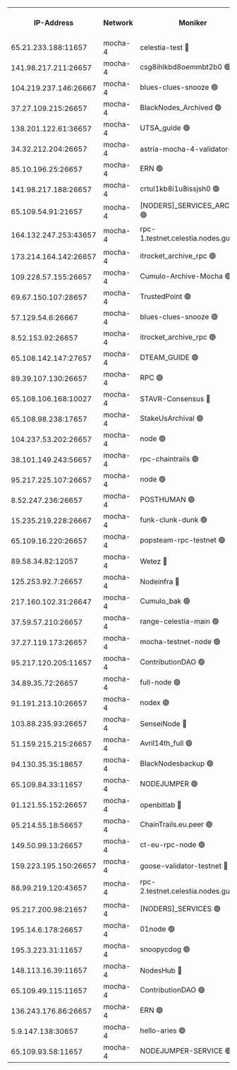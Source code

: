 


<table><tr><th>IP-Address</th><th>Network</th><th>Moniker</th><th>Latest Block Height</th><th>Earliest Block Height</th><th>Catching Up</th><th>Tx Index</th><th>Voting Power</th><th>Version</th><th>Scan Time</th></tr><tr><td>65.21.233.188:11657</td><td>mocha-4</td><td>celestia-test 🔴</td><td>3794080</td><td>0</td><td>False</td><td>on</td><td>1000010</td><td>3.2.0-mocha</td><td>2024-12-23T11:22:30.797968417UTC</td></tr><tr><td>141.98.217.211:26657</td><td>mocha-4</td><td>csg8ihlkbd8oemmbt2b0 🟢</td><td>3794050</td><td>1</td><td>False</td><td>on</td><td>0</td><td>3.1.1</td><td>2024-12-23T11:19:48.863717570UTC</td></tr><tr><td>104.219.237.146:26667</td><td>mocha-4</td><td>blues-clues-snooze 🟢</td><td>3794051</td><td>1</td><td>False</td><td>off</td><td>0</td><td>3.2.0-mocha</td><td>2024-12-23T11:19:49.719193512UTC</td></tr><tr><td>37.27.109.215:26657</td><td>mocha-4</td><td>BlackNodes_Archived 🟢</td><td>3794052</td><td>1</td><td>False</td><td>off</td><td>0</td><td>3.2.0</td><td>2024-12-23T11:19:58.518550988UTC</td></tr><tr><td>138.201.122.61:36657</td><td>mocha-4</td><td>UTSA_guide 🟢</td><td>3794053</td><td>1</td><td>False</td><td>on</td><td>0</td><td>3.2.0</td><td>2024-12-23T11:20:01.044875317UTC</td></tr><tr><td>34.32.212.204:26657</td><td>mocha-4</td><td>astria-mocha-4-validator-1 🔴</td><td>3794053</td><td>1</td><td>False</td><td>on</td><td>10509044</td><td>3.1.1</td><td>2024-12-23T11:20:01.411135353UTC</td></tr><tr><td>85.10.196.25:26657</td><td>mocha-4</td><td>ERN 🟢</td><td>3794054</td><td>1</td><td>False</td><td>on</td><td>0</td><td>3.2.0-mocha</td><td>2024-12-23T11:20:08.429327752UTC</td></tr><tr><td>141.98.217.188:26657</td><td>mocha-4</td><td>crtul1kb8i1u8issjsh0 🟢</td><td>3794057</td><td>1</td><td>False</td><td>on</td><td>0</td><td>3.1.1</td><td>2024-12-23T11:20:21.652108514UTC</td></tr><tr><td>65.109.54.91:21657</td><td>mocha-4</td><td>[NODERS]_SERVICES_ARCHIVE 🟢</td><td>3794061</td><td>1</td><td>False</td><td>on</td><td>0</td><td>3.2.0-mocha</td><td>2024-12-23T11:20:41.857183711UTC</td></tr><tr><td>164.132.247.253:43657</td><td>mocha-4</td><td>rpc-1.testnet.celestia.nodes.guru 🟢</td><td>3794063</td><td>1</td><td>False</td><td>on</td><td>0</td><td>3.0.2</td><td>2024-12-23T11:20:52.807036960UTC</td></tr><tr><td>173.214.164.142:26657</td><td>mocha-4</td><td>itrocket_archive_rpc 🟢</td><td>3794064</td><td>1</td><td>False</td><td>on</td><td>0</td><td>3.2.0-mocha</td><td>2024-12-23T11:20:56.373518765UTC</td></tr><tr><td>109.228.57.155:26657</td><td>mocha-4</td><td>Cumulo-Archive-Mocha 🟢</td><td>3794066</td><td>1</td><td>False</td><td>on</td><td>0</td><td>3.2.0-mocha</td><td>2024-12-23T11:21:09.744241477UTC</td></tr><tr><td>69.67.150.107:28657</td><td>mocha-4</td><td>TrustedPoint 🟢</td><td>3794067</td><td>1</td><td>False</td><td>on</td><td>0</td><td>3.2.0</td><td>2024-12-23T11:21:14.869444899UTC</td></tr><tr><td>57.129.54.6:26667</td><td>mocha-4</td><td>blues-clues-snooze 🟢</td><td>3794068</td><td>1</td><td>False</td><td>off</td><td>0</td><td>3.2.0-mocha</td><td>2024-12-23T11:21:19.768033067UTC</td></tr><tr><td>8.52.153.92:26657</td><td>mocha-4</td><td>itrocket_archive_rpc 🟢</td><td>3794073</td><td>1</td><td>False</td><td>on</td><td>0</td><td>3.2.0</td><td>2024-12-23T11:21:45.199787391UTC</td></tr><tr><td>65.108.142.147:27657</td><td>mocha-4</td><td>DTEAM_GUIDE 🟢</td><td>3794077</td><td>1</td><td>False</td><td>on</td><td>0</td><td>3.2.0</td><td>2024-12-23T11:22:02.924741195UTC</td></tr><tr><td>89.39.107.130:26657</td><td>mocha-4</td><td>RPC 🟢</td><td>3794077</td><td>1</td><td>False</td><td>on</td><td>0</td><td>3.2.0-mocha</td><td>2024-12-23T11:22:03.337042913UTC</td></tr><tr><td>65.108.106.168:10027</td><td>mocha-4</td><td>STAVR-Consensus 🔴</td><td>3794081</td><td>1</td><td>False</td><td>on</td><td>102504</td><td>3.2.0-mocha</td><td>2024-12-23T11:22:23.665118246UTC</td></tr><tr><td>65.108.98.238:17657</td><td>mocha-4</td><td>StakeUsArchival 🟢</td><td>3794083</td><td>1</td><td>False</td><td>off</td><td>0</td><td>3.2.0</td><td>2024-12-23T11:22:31.654628304UTC</td></tr><tr><td>104.237.53.202:26657</td><td>mocha-4</td><td>node 🟢</td><td>3794083</td><td>1</td><td>False</td><td>on</td><td>0</td><td>3.0.0-mocha</td><td>2024-12-23T11:22:33.087503879UTC</td></tr><tr><td>38.101.149.243:56657</td><td>mocha-4</td><td>rpc-chaintrails 🟢</td><td>3794084</td><td>1</td><td>False</td><td>on</td><td>0</td><td>3.2.0</td><td>2024-12-23T11:22:36.563247977UTC</td></tr><tr><td>95.217.225.107:26657</td><td>mocha-4</td><td>node 🟢</td><td>3794084</td><td>1</td><td>False</td><td>on</td><td>0</td><td>3.2.0-mocha</td><td>2024-12-23T11:22:37.541177458UTC</td></tr><tr><td>8.52.247.236:26657</td><td>mocha-4</td><td>POSTHUMAN 🟢</td><td>3794085</td><td>1</td><td>False</td><td>on</td><td>0</td><td>3.2.0</td><td>2024-12-23T11:22:42.615607476UTC</td></tr><tr><td>15.235.219.228:26667</td><td>mocha-4</td><td>funk-clunk-dunk 🟢</td><td>3794088</td><td>1</td><td>False</td><td>off</td><td>0</td><td>3.2.0-mocha</td><td>2024-12-23T11:22:56.948513583UTC</td></tr><tr><td>65.109.16.220:26657</td><td>mocha-4</td><td>popsteam-rpc-testnet 🟢</td><td>3794089</td><td>1</td><td>False</td><td>on</td><td>0</td><td>3.2.0-mocha</td><td>2024-12-23T11:23:06.129213550UTC</td></tr><tr><td>89.58.34.82:12057</td><td>mocha-4</td><td>Wetez 🔴</td><td>3794093</td><td>1</td><td>False</td><td>off</td><td>148501</td><td>3.0.0-mocha</td><td>2024-12-23T11:23:26.509653755UTC</td></tr><tr><td>125.253.92.7:26657</td><td>mocha-4</td><td>Nodeinfra 🔴</td><td>3794057</td><td>2070001</td><td>False</td><td>on</td><td>500001</td><td>3.2.0</td><td>2024-12-23T11:20:24.808776133UTC</td></tr><tr><td>217.160.102.31:26647</td><td>mocha-4</td><td>Cumulo_bak 🟢</td><td>3794080</td><td>2300001</td><td>False</td><td>on</td><td>0</td><td>3.2.0-mocha</td><td>2024-12-23T11:22:20.740322312UTC</td></tr><tr><td>37.59.57.210:26657</td><td>mocha-4</td><td>range-celestia-main 🟢</td><td>3794094</td><td>2589477</td><td>False</td><td>off</td><td>0</td><td>3.0.0-mocha</td><td>2024-12-23T11:23:27.007544446UTC</td></tr><tr><td>37.27.119.173:26657</td><td>mocha-4</td><td>mocha-testnet-node 🟢</td><td>3794081</td><td>2631379</td><td>False</td><td>on</td><td>0</td><td>3.1.1-mocha</td><td>2024-12-23T11:22:23.225268931UTC</td></tr><tr><td>95.217.120.205:11657</td><td>mocha-4</td><td>ContributionDAO 🟢</td><td>3794083</td><td>2723055</td><td>False</td><td>on</td><td>0</td><td>3.1.1</td><td>2024-12-23T11:22:35.660928510UTC</td></tr><tr><td>34.89.35.72:26657</td><td>mocha-4</td><td>full-node 🟢</td><td>3140052</td><td>2766149</td><td>False</td><td>on</td><td>0</td><td>2.1.2</td><td>2024-12-23T11:22:49.725484084UTC</td></tr><tr><td>91.191.213.10:26657</td><td>mocha-4</td><td>nodex 🟢</td><td>3794063</td><td>2954501</td><td>False</td><td>off</td><td>0</td><td>3.2.0</td><td>2024-12-23T11:20:53.607037197UTC</td></tr><tr><td>103.88.235.93:26657</td><td>mocha-4</td><td>SenseiNode 🔴</td><td>3794069</td><td>2968001</td><td>False</td><td>off</td><td>100007</td><td>3.2.0-mocha</td><td>2024-12-23T11:21:21.007721358UTC</td></tr><tr><td>51.159.215.215:26657</td><td>mocha-4</td><td>Avril14th_full 🟢</td><td>3794075</td><td>3022001</td><td>False</td><td>on</td><td>0</td><td>3.2.0</td><td>2024-12-23T11:21:54.365880168UTC</td></tr><tr><td>94.130.35.35:18657</td><td>mocha-4</td><td>BlackNodesbackup 🟢</td><td>3794095</td><td>3099501</td><td>False</td><td>on</td><td>0</td><td>3.0.0-mocha</td><td>2024-12-23T11:23:36.397068727UTC</td></tr><tr><td>65.109.84.33:11657</td><td>mocha-4</td><td>NODEJUMPER 🟢</td><td>3794084</td><td>3214501</td><td>False</td><td>off</td><td>0</td><td>3.0.0-mocha</td><td>2024-12-23T11:22:37.109905558UTC</td></tr><tr><td>91.121.55.152:26657</td><td>mocha-4</td><td>openbitlab 🔴</td><td>3794056</td><td>3219298</td><td>False</td><td>off</td><td>501058</td><td>3.1.1</td><td>2024-12-23T11:20:16.984539463UTC</td></tr><tr><td>95.214.55.18:56657</td><td>mocha-4</td><td>ChainTrails.eu.peer 🟢</td><td>3794053</td><td>3249501</td><td>False</td><td>on</td><td>0</td><td>3.2.0</td><td>2024-12-23T11:20:03.954580837UTC</td></tr><tr><td>149.50.99.13:26657</td><td>mocha-4</td><td>ct-eu-rpc-node 🟢</td><td>3670060</td><td>3249501</td><td>False</td><td>on</td><td>0</td><td>3.0.0-mocha</td><td>2024-12-23T11:22:43.086817648UTC</td></tr><tr><td>159.223.195.150:26657</td><td>mocha-4</td><td>goose-validator-testnet 🔴</td><td>3794090</td><td>3318889</td><td>False</td><td>on</td><td>4017</td><td>3.1.1</td><td>2024-12-23T11:23:11.403671958UTC</td></tr><tr><td>88.99.219.120:43657</td><td>mocha-4</td><td>rpc-2.testnet.celestia.nodes.guru 🟢</td><td>3794080</td><td>3385396</td><td>False</td><td>on</td><td>0</td><td>3.2.0-mocha</td><td>2024-12-23T11:22:20.194763159UTC</td></tr><tr><td>95.217.200.98:21657</td><td>mocha-4</td><td>[NODERS]_SERVICES 🟢</td><td>3794050</td><td>3453468</td><td>False</td><td>on</td><td>0</td><td>3.2.0-mocha</td><td>2024-12-23T11:19:48.387335672UTC</td></tr><tr><td>195.14.6.178:26657</td><td>mocha-4</td><td>01node 🟢</td><td>3794075</td><td>3487525</td><td>False</td><td>on</td><td>0</td><td>3.0.2</td><td>2024-12-23T11:21:51.968562443UTC</td></tr><tr><td>195.3.223.31:11657</td><td>mocha-4</td><td>snoopycdog 🟢</td><td>3794091</td><td>3521501</td><td>False</td><td>off</td><td>0</td><td>3.0.2</td><td>2024-12-23T11:23:15.936539476UTC</td></tr><tr><td>148.113.16.39:11657</td><td>mocha-4</td><td>NodesHub 🔴</td><td>3794069</td><td>3728501</td><td>False</td><td>on</td><td>107152</td><td>3.2.0</td><td>2024-12-23T11:21:23.939477281UTC</td></tr><tr><td>65.109.49.115:11657</td><td>mocha-4</td><td>ContributionDAO 🟢</td><td>3794068</td><td>3788836</td><td>False</td><td>off</td><td>0</td><td>3.1.1</td><td>2024-12-23T11:21:15.340316739UTC</td></tr><tr><td>136.243.176.86:26657</td><td>mocha-4</td><td>ERN 🟢</td><td>3794083</td><td>3790501</td><td>False</td><td>off</td><td>0</td><td>3.2.0-mocha</td><td>2024-12-23T11:22:32.067553469UTC</td></tr><tr><td>5.9.147.138:30657</td><td>mocha-4</td><td>hello-aries 🟢</td><td>3794065</td><td>3792501</td><td>False</td><td>off</td><td>0</td><td>3.2.0</td><td>2024-12-23T11:21:05.009238869UTC</td></tr><tr><td>65.109.93.58:11657</td><td>mocha-4</td><td>NODEJUMPER-SERVICE 🟢</td><td>3794095</td><td>3793400</td><td>False</td><td>off</td><td>0</td><td>3.0.0-mocha</td><td>2024-12-23T11:23:36.012258925UTC</td></tr></table>